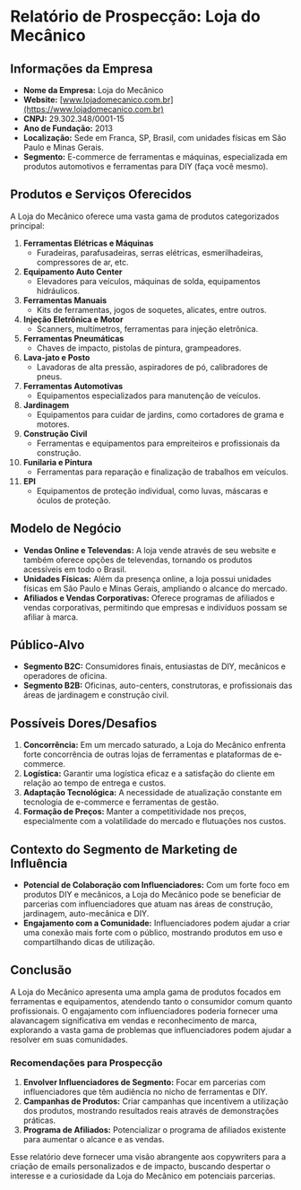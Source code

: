 # Relatório de Prospecção: Loja do Mecânico

## Informações da Empresa
- **Nome da Empresa:** Loja do Mecânico
- **Website:** [www.lojadomecanico.com.br](https://www.lojadomecanico.com.br)
- **CNPJ:** 29.302.348/0001-15
- **Ano de Fundação:** 2013
- **Localização:** Sede em Franca, SP, Brasil, com unidades físicas em São Paulo e Minas Gerais.
- **Segmento:** E-commerce de ferramentas e máquinas, especializada em produtos automotivos e ferramentas para DIY (faça você mesmo).

## Produtos e Serviços Oferecidos
A Loja do Mecânico oferece uma vasta gama de produtos categorizados principal:
1. **Ferramentas Elétricas e Máquinas**
   - Furadeiras, parafusadeiras, serras elétricas, esmerilhadeiras, compressores de ar, etc.
2. **Equipamento Auto Center**
   - Elevadores para veículos, máquinas de solda, equipamentos hidráulicos.
3. **Ferramentas Manuais**
   - Kits de ferramentas, jogos de soquetes, alicates, entre outros.
4. **Injeção Eletrônica e Motor**
   - Scanners, multímetros, ferramentas para injeção eletrônica.
5. **Ferramentas Pneumáticas**
   - Chaves de impacto, pistolas de pintura, grampeadores.
6. **Lava-jato e Posto**
   - Lavadoras de alta pressão, aspiradores de pó, calibradores de pneus.
7. **Ferramentas Automotivas**
   - Equipamentos especializados para manutenção de veículos.
8. **Jardinagem**
   - Equipamentos para cuidar de jardins, como cortadores de grama e motores.
9. **Construção Civil**
   - Ferramentas e equipamentos para empreiteiros e profissionais da construção.
10. **Funilaria e Pintura**
    - Ferramentas para reparação e finalização de trabalhos em veículos.
11. **EPI**
    - Equipamentos de proteção individual, como luvas, máscaras e óculos de proteção.

## Modelo de Negócio
- **Vendas Online e Televendas:** A loja vende através de seu website e também oferece opções de televendas, tornando os produtos acessíveis em todo o Brasil.
- **Unidades Físicas:** Além da presença online, a loja possui unidades físicas em São Paulo e Minas Gerais, ampliando o alcance do mercado.
- **Afiliados e Vendas Corporativas:** Oferece programas de afiliados e vendas corporativas, permitindo que empresas e indivíduos possam se afiliar à marca.

## Público-Alvo
- **Segmento B2C:** Consumidores finais, entusiastas de DIY, mecânicos e operadores de oficina.
- **Segmento B2B:** Oficinas, auto-centers, construtoras, e profissionais das áreas de jardinagem e construção civil.

## Possíveis Dores/Desafios
1. **Concorrência:** Em um mercado saturado, a Loja do Mecânico enfrenta forte concorrência de outras lojas de ferramentas e plataformas de e-commerce.
2. **Logística:** Garantir uma logística eficaz e a satisfação do cliente em relação ao tempo de entrega e custos.
3. **Adaptação Tecnológica:** A necessidade de atualização constante em tecnologia de e-commerce e ferramentas de gestão.
4. **Formação de Preços:** Manter a competitividade nos preços, especialmente com a volatilidade do mercado e flutuações nos custos.

## Contexto do Segmento de Marketing de Influência
- **Potencial de Colaboração com Influenciadores:** Com um forte foco em produtos DIY e mecânicos, a Loja do Mecânico pode se beneficiar de parcerias com influenciadores que atuam nas áreas de construção, jardinagem, auto-mecânica e DIY.
- **Engajamento com a Comunidade:** Influenciadores podem ajudar a criar uma conexão mais forte com o público, mostrando produtos em uso e compartilhando dicas de utilização.

## Conclusão
A Loja do Mecânico apresenta uma ampla gama de produtos focados em ferramentas e equipamentos, atendendo tanto o consumidor comum quanto profissionais. O engajamento com influenciadores poderia fornecer uma alavancagem significativa em vendas e reconhecimento de marca, explorando a vasta gama de problemas que influenciadores podem ajudar a resolver em suas comunidades. 

### Recomendações para Prospecção
1. **Envolver Influenciadores de Segmento:** Focar em parcerias com influenciadores que têm audiência no nicho de ferramentas e DIY.
2. **Campanhas de Produtos:** Criar campanhas que incentivem a utilização dos produtos, mostrando resultados reais através de demonstrações práticas.
3. **Programa de Afiliados:** Potencializar o programa de afiliados existente para aumentar o alcance e as vendas.

Esse relatório deve fornecer uma visão abrangente aos copywriters para a criação de emails personalizados e de impacto, buscando despertar o interesse e a curiosidade da Loja do Mecânico em potenciais parcerias.
